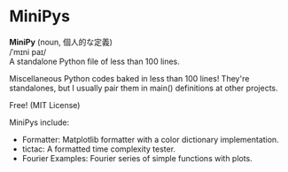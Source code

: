 # MiniPys
**MiniPy** (noun, 個人的な定義) \
/ˈmɪni paɪ/ \
A standalone Python file of less than 100 lines.

Miscellaneous Python codes baked in less than 100 lines! They're standalones, but I usually
pair them in main() definitions at other projects.

Free! (MIT License)

MiniPys include:
- Formatter: Matplotlib formatter with a color dictionary implementation.
- tictac: A formatted time complexity tester.
- Fourier Examples: Fourier series of simple functions with plots.
